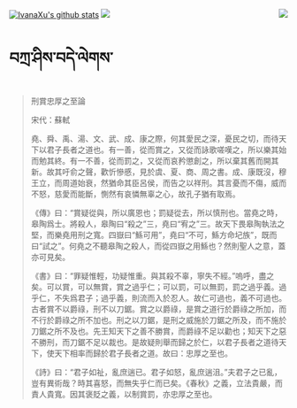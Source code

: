 [![IvanaXu's github stats](https://github-readme-stats.vercel.app/api?username=IvanaXu&show_icons=true&theme=vue-dark)](https://github.com/anuraghazra/github-readme-stats)
<img align="right" src="https://github-readme-stats.vercel.app/api/top-langs/?username=IvanaXu&langs_count=8&theme=graywhite" />
<img src="https://github-readme-stats.vercel.app/api/wakatime?username=IvanaXu&layout=compact&langs_count=8&theme=vue-dark&custom_title=Programming~Times/SinceJul.29.2021" />
# བཀྲ་ཤིས་བདེ་ལེགས་
> 刑賞忠厚之至論
> 
> 宋代：蘇軾 
> 
> 堯、舜、禹、湯、文、武、成、康之際，何其愛民之深，憂民之切，而待天下以君子長者之道也。有一善，從而賞之，又從而詠歌嗟嘆之，所以樂其始而勉其終。有一不善，從而罰之，又從而哀矜懲創之，所以棄其舊而開其新。故其吁俞之聲，歡忻慘慼，見於虞、夏、商、周之書。成、康既沒，穆王立，而周道始衰，然猶命其臣呂侯，而告之以祥刑。其言憂而不傷，威而不怒，慈愛而能斷，惻然有哀憐無辜之心，故孔子猶有取焉。
> 
> 《傳》曰：“賞疑從與，所以廣恩也；罰疑從去，所以慎刑也。當堯之時，皋陶爲士。將殺人，皋陶曰“殺之”三，堯曰“宥之”三。故天下畏皋陶執法之堅，而樂堯用刑之寬。四嶽曰“鯀可用”，堯曰“不可，鯀方命圮族”，既而曰“試之”。何堯之不聽皋陶之殺人，而從四嶽之用鯀也？然則聖人之意，蓋亦可見矣。
> 
> 《書》曰：“罪疑惟輕，功疑惟重。與其殺不辜，寧失不經。”嗚呼，盡之矣。可以賞，可以無賞，賞之過乎仁；可以罰，可以無罰，罰之過乎義。過乎仁，不失爲君子；過乎義，則流而入於忍人。故仁可過也，義不可過也。古者賞不以爵祿，刑不以刀鋸。賞之以爵祿，是賞之道行於爵祿之所加，而不行於爵祿之所不加也。刑之以刀鋸，是刑之威施於刀鋸之所及，而不施於刀鋸之所不及也。先王知天下之善不勝賞，而爵祿不足以勸也；知天下之惡不勝刑，而刀鋸不足以裁也。是故疑則舉而歸之於仁，以君子長者之道待天下，使天下相率而歸於君子長者之道。故曰：忠厚之至也。
> 
> 《詩》曰：“君子如祉，亂庶遄已。君子如怒，亂庶遄沮。”夫君子之已亂，豈有異術哉？時其喜怒，而無失乎仁而已矣。《春秋》之義，立法貴嚴，而責人貴寬。因其褒貶之義，以制賞罰，亦忠厚之至也。
>